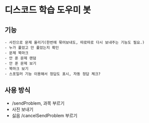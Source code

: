 # 디스코드 학습 도우미 봇
## 기능
    - 사진으로 문제 올리기(한번에 묶어보내도, 따로따로 다시 보내주는 기능도 필요.)
    - 누가 풀었고 안 풀었는지 확인
    - 문제 북마크
    - 안 푼 문제 랜덤
    - 안 푼 문제 보기
    - 북마크 보기
    - 스포일러 기능 이용해서 정답도 표시, 자동 정답 체크?
## 사용 방식
 - /sendProblem, 과목 부르기
 - 사진 보내기
 - 싫음 /cancelSendProblem 부르기